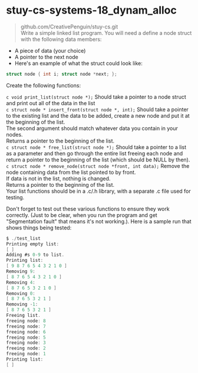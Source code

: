 # stuy-cs-systems-18_dynam_alloc  
> github.com/CreativePenguin/stuy-cs.git  
Write a simple linked list program. You will need a define a node struct with the following data members:  
 
- A piece of data (your choice)  
- A pointer to the next node  
- Here's an example of what the struct could look like:  
```c
struct node { int i; struct node *next; };
```
  
Create the following functions:  
  
```c void print_list(struct node *);```
Should take a pointer to a node struct and print out all of the data in the list  
```c struct node * insert_front(struct node *, int);```
Should take a pointer to the existing list and the data to be added, create a new node and put it at the beginning of the list.  
The second argument should match whatever data you contain in your nodes.  
Returns a pointer to the beginning of the list.  
```c struct node * free_list(struct node *);```
Should take a pointer to a list as a parameter and then go through the entire list freeing each node and return a pointer to the beginning of the list (which should be NULL by then).  
```c struct node * remove_node(struct node *front, int data);```
Remove the node containing data from the list pointed to by front.  
If data is not in the list, nothing is changed.  
Returns a pointer to the beginning of the list.  
Your list functions should be in a .c/.h library, with a separate .c file used for testing.  
  
Don't forget to test out these various functions to ensure they work correctly. (Just to be clear, when you run the program and get "Segmentation fault" that means it's not working.). Here is a sample run that shows things being tested:  
``` c
$ ./test_list
Printing empty list:
[ ]
Adding #s 0-9 to list.
Printing list:
[ 9 8 7 6 5 4 3 2 1 0 ]
Removing 9:
[ 8 7 6 5 4 3 2 1 0 ]
Removing 4:
[ 8 7 6 5 3 2 1 0 ]
Removing 0:
[ 8 7 6 5 3 2 1 ]
Removing -1:
[ 8 7 6 5 3 2 1 ]
Freeing list.
freeing node: 8
freeing node: 7
freeing node: 6
freeing node: 5
freeing node: 3
freeing node: 2
freeing node: 1
Printing list:
[ ]
```
